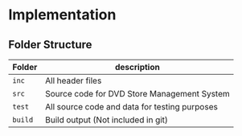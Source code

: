 # Implementation

## Folder Structure
Folder        | description
--------------| ----------------------------------------------
`inc`         | All header files
`src`         | Source code for DVD Store Management System
`test`        | All source code and data for testing purposes
`build`       | Build output (Not included in git)
